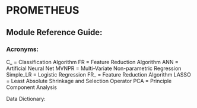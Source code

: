 # PROMETHEUS

## Module Reference Guide:

### Acronyms:
C_ = Classification Algorithm
FR = Feature Reduction Algorithm
ANN = Artificial Neural Net
MVNPR = Multi-Variate Non-parametric Regression
Simple_LR = Logistic Regression
FR_ = Feature Reduction Algorithm
LASSO = Least Absolute Shrinkage and Selection Operator
PCA = Principle Component Analysis

Data Dictionary:
